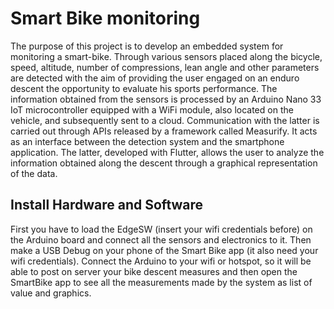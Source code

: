 # Smart Bike monitoring
The purpose of this project is to develop an embedded system for monitoring a smart-bike. 
Through various sensors placed along the bicycle, speed, altitude, number of compressions, lean angle and 
other parameters are detected with the aim of providing the user engaged on an enduro descent the 
opportunity to evaluate his sports performance. The information obtained from the sensors is processed 
by an Arduino Nano 33 IoT microcontroller equipped with a WiFi module, also located on the vehicle, 
and subsequently sent to a cloud. Communication with the latter is carried out through APIs released 
by a framework called Measurify. It acts as an interface between the detection system and the smartphone 
application. The latter, developed with Flutter, allows the user to analyze the information obtained 
along the descent through a graphical representation of the data.

## Install Hardware and Software
First you have to load the EdgeSW (insert your wifi credentials before) on the Arduino board and connect all 
the sensors and electronics to it. Then make a USB Debug on your phone of the Smart Bike app (it also need your wifi credentials).
Connect the Arduino to your wifi or hotspot, so it will be able to post on server your bike descent measures and then 
open the SmartBike app to see all the measurements made by the system as list of value and graphics.
